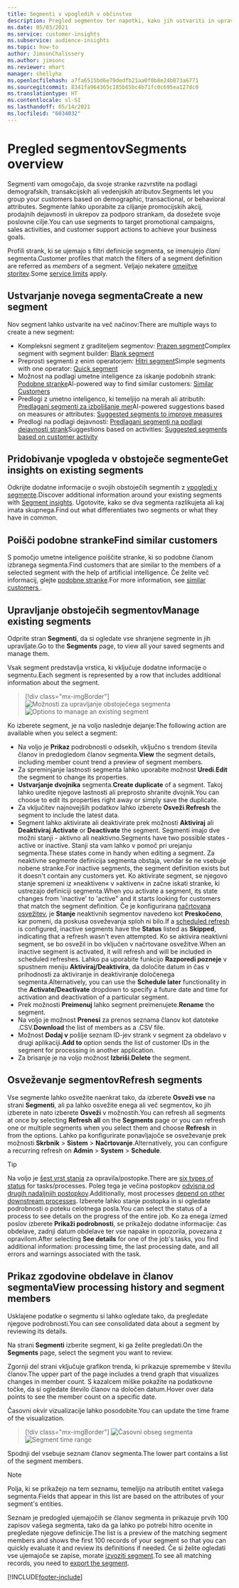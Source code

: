 ```yaml
---
title: Segmenti v vpogledih v občinstvo
description: Pregled segmentov ter napotki, kako jih ustvariti in upravljati.
ms.date: 05/03/2021
ms.service: customer-insights
ms.subservice: audience-insights
ms.topic: how-to
author: JimsonChalissery
ms.author: jimsonc
ms.reviewer: mhart
manager: shellyha
ms.openlocfilehash: a7fa6515bd6e79dedfb21aa0f0b8e24b873a6771
ms.sourcegitcommit: 8341fa964365c185b65bc4b71fc0c695ea127dc0
ms.translationtype: HT
ms.contentlocale: sl-SI
ms.lasthandoff: 05/14/2021
ms.locfileid: "6034032"
---
```

# <a name="segments-overview"></a><span data-ttu-id="09889-103">Pregled segmentov</span><span class="sxs-lookup"><span data-stu-id="09889-103">Segments overview</span></span>

<span data-ttu-id="09889-104">Segmenti vam omogočajo, da svoje stranke razvrstite na podlagi demografskih, transakcijskih ali vedenjskih atributov.</span><span class="sxs-lookup"><span data-stu-id="09889-104">Segments let you group your customers based on demographic, transactional, or behavioral attributes.</span></span> <span data-ttu-id="09889-105">Segmente lahko uporabite za ciljanje promocijskih akcij, prodajnih dejavnosti in ukrepov za podporo strankam, da dosežete svoje poslovne cilje.</span><span class="sxs-lookup"><span data-stu-id="09889-105">You can use segments to target promotional campaigns, sales activities, and customer support actions to achieve your business goals.</span></span>

<span data-ttu-id="09889-106">Profili strank, ki se ujemajo s filtri definicije segmenta, se imenujejo *člani* segmenta.</span><span class="sxs-lookup"><span data-stu-id="09889-106">Customer profiles that match the filters of a segment definition are referred as *members* of a segment.</span></span> <span data-ttu-id="09889-107">Veljajo nekatere [omejitve storitev](service-limits.md).</span><span class="sxs-lookup"><span data-stu-id="09889-107">Some [service limits](service-limits.md) apply.</span></span>

## <a name="create-a-new-segment"></a><span data-ttu-id="09889-108">Ustvarjanje novega segmenta</span><span class="sxs-lookup"><span data-stu-id="09889-108">Create a new segment</span></span>

<span data-ttu-id="09889-109">Nov segment lahko ustvarite na več načinov:</span><span class="sxs-lookup"><span data-stu-id="09889-109">There are multiple ways to create a new segment:</span></span> 

- <span data-ttu-id="09889-110">Kompleksni segment z graditeljem segmentov: [Prazen segment](segment-builder.md#create-a-new-segment)</span><span class="sxs-lookup"><span data-stu-id="09889-110">Complex segment with segment builder: [Blank segment](segment-builder.md#create-a-new-segment)</span></span>
- <span data-ttu-id="09889-111">Preprosti segmenti z enim operatorjem: [Hitri segment](segment-builder.md#quick-segments)</span><span class="sxs-lookup"><span data-stu-id="09889-111">Simple segments with one operator: [Quick segment](segment-builder.md#quick-segments)</span></span>
- <span data-ttu-id="09889-112">Možnost na podlagi umetne inteligence za iskanje podobnih strank: [Podobne stranke](find-similar-customer-segments.md)</span><span class="sxs-lookup"><span data-stu-id="09889-112">AI-powered way to find similar customers: [Similar Customers](find-similar-customer-segments.md)</span></span>
- <span data-ttu-id="09889-113">Predlogi z umetno inteligenco, ki temeljijo na merah ali atributih: [Predlagani segmenti za izboljšanje mer](suggested-segments.md)</span><span class="sxs-lookup"><span data-stu-id="09889-113">AI-powered suggestions based on measures or attributes: [Suggested segments to improve measures](suggested-segments.md)</span></span>
- <span data-ttu-id="09889-114">Predlogi na podlagi dejavnosti: [Predlagani segmenti na podlagi dejavnosti strank](suggested-segments-activity.md)</span><span class="sxs-lookup"><span data-stu-id="09889-114">Suggestions based on activities: [Suggested segments based on customer activity](suggested-segments-activity.md)</span></span>

## <a name="get-insights-on-existing-segments"></a><span data-ttu-id="09889-115">Pridobivanje vpogleda v obstoječe segmente</span><span class="sxs-lookup"><span data-stu-id="09889-115">Get insights on existing segments</span></span>

<span data-ttu-id="09889-116">Odkrijte dodatne informacije o svojih obstoječih segmentih z [vpogledi v segmente](segment-insights.md).</span><span class="sxs-lookup"><span data-stu-id="09889-116">Discover additional information around your existing segments with [Segment insights](segment-insights.md).</span></span> <span data-ttu-id="09889-117">Ugotovite, kako se dva segmenta razlikujeta ali kaj imata skupnega.</span><span class="sxs-lookup"><span data-stu-id="09889-117">Find out what differentiates two segments or what they have in common.</span></span>

## <a name="find-similar-customers"></a><span data-ttu-id="09889-118">Poišči podobne stranke</span><span class="sxs-lookup"><span data-stu-id="09889-118">Find similar customers</span></span>

<span data-ttu-id="09889-119">S pomočjo umetne inteligence poiščite stranke, ki so podobne članom izbranega segmenta.</span><span class="sxs-lookup"><span data-stu-id="09889-119">Find customers that are similar to the members of a selected segment with the help of artificial intelligence.</span></span> <span data-ttu-id="09889-120">Če želite več informacij, glejte [podobne stranke](find-similar-customer-segments.md).</span><span class="sxs-lookup"><span data-stu-id="09889-120">For more information, see [similar customers ](find-similar-customer-segments.md).</span></span>

## <a name="manage-existing-segments"></a><span data-ttu-id="09889-121">Upravljanje obstoječih segmentov</span><span class="sxs-lookup"><span data-stu-id="09889-121">Manage existing segments</span></span>

<span data-ttu-id="09889-122">Odprite stran **Segmenti**, da si ogledate vse shranjene segmente in jih upravljate.</span><span class="sxs-lookup"><span data-stu-id="09889-122">Go to the **Segments** page, to view all your saved segments and manage them.</span></span>

<span data-ttu-id="09889-123">Vsak segment predstavlja vrstica, ki vključuje dodatne informacije o segmentu.</span><span class="sxs-lookup"><span data-stu-id="09889-123">Each segment is represented by a row that includes additional information about the segment.</span></span>

> [!div class="mx-imgBorder"]
> <span data-ttu-id="09889-124">![Možnosti za upravljanje obstoječega segmenta](media/segments-selected-segment.png "Možnosti za upravljanje obstoječega segmenta")</span><span class="sxs-lookup"><span data-stu-id="09889-124">![Options to manage an existing segment](media/segments-selected-segment.png "Options to manage an existing segment")</span></span>

<span data-ttu-id="09889-125">Ko izberete segment, je na voljo naslednje dejanje:</span><span class="sxs-lookup"><span data-stu-id="09889-125">The following action are available when you select a segment:</span></span>

- <span data-ttu-id="09889-126">Na voljo je **Prikaz** podrobnosti o odsekih, vključno s trendom števila članov in predogledom članov segmenta.</span><span class="sxs-lookup"><span data-stu-id="09889-126">**View** the segment details, including member count trend a preview of segment members.</span></span>
- <span data-ttu-id="09889-127">Za spreminjanje lastnosti segmenta lahko uporabite možnost **Uredi**.</span><span class="sxs-lookup"><span data-stu-id="09889-127">**Edit** the segment to change its properties.</span></span>
- <span data-ttu-id="09889-128">**Ustvarjanje dvojnika** segmenta.</span><span class="sxs-lookup"><span data-stu-id="09889-128">**Create duplicate** of a segment.</span></span> <span data-ttu-id="09889-129">Takoj lahko uredite njegove lastnosti ali preprosto shranite dvojnik.</span><span class="sxs-lookup"><span data-stu-id="09889-129">You can choose to edit its properties right away or simply save the duplicate.</span></span>
- <span data-ttu-id="09889-130">Za vključitev najnovejših podatkov lahko izberete **Osveži**.</span><span class="sxs-lookup"><span data-stu-id="09889-130">**Refresh** the segment to include the latest data.</span></span>
- <span data-ttu-id="09889-131">Segment lahko aktivirate ali deaktivirate prek možnosti **Aktiviraj** ali **Deaktiviraj**.</span><span class="sxs-lookup"><span data-stu-id="09889-131">**Activate** or **Deactivate** the segment.</span></span> <span data-ttu-id="09889-132">Segmenti imajo dve možni stanji - aktivno ali neaktivno.</span><span class="sxs-lookup"><span data-stu-id="09889-132">Segments have two possible states - active or inactive.</span></span> <span data-ttu-id="09889-133">Stanji sta vam lahko v pomoč pri urejanju segmenta.</span><span class="sxs-lookup"><span data-stu-id="09889-133">These states come in handy when editing a segment.</span></span> <span data-ttu-id="09889-134">Za neaktivne segmente definicija segmenta obstaja, vendar še ne vsebuje nobene stranke.</span><span class="sxs-lookup"><span data-stu-id="09889-134">For inactive segments, the segment definition exists but it doesn't contain any customers yet.</span></span> <span data-ttu-id="09889-135">Ko aktivirate segment, se njegovo stanje spremeni iz »neaktiven« v »aktiven« in začne iskati stranke, ki ustrezajo definiciji segmenta.</span><span class="sxs-lookup"><span data-stu-id="09889-135">When you activate a segment, its state changes from 'inactive' to 'active" and it starts looking for customers that match the segment definition.</span></span> <span data-ttu-id="09889-136">Če je konfigurirana [načrtovana osvežitev](system.md#schedule-tab), je **Stanje** neaktivnih segmentov navedeno kot **Preskočeno**, kar pomeni, da poskusa osveževanja sploh ni bilo.</span><span class="sxs-lookup"><span data-stu-id="09889-136">If a [scheduled refresh](system.md#schedule-tab) is configured, inactive segments have the **Status** listed as **Skipped**, indicating that a refresh wasn't even attempted.</span></span> <span data-ttu-id="09889-137">Ko se aktivira neaktivni segment, se bo osvežil in bo vključen v načrtovane osvežitve.</span><span class="sxs-lookup"><span data-stu-id="09889-137">When an inactive segment is activated, it will refresh and will be included in scheduled refreshes.</span></span>
  <span data-ttu-id="09889-138">Lahko pa uporabite funkcijo **Razporedi pozneje** v spustnem meniju **Aktiviraj/Deaktivira**, da določite datum in čas v prihodnosti za aktiviranje in deaktiviranje določenega segmenta.</span><span class="sxs-lookup"><span data-stu-id="09889-138">Alternatively, you can use the **Schedule later** functionality in the **Activate/Deactivate** dropdown to specify a future date and time for activation and deactivation of a particular segment.</span></span>
- <span data-ttu-id="09889-139">Prek možnosti **Preimenuj** lahko segment preimenujete.</span><span class="sxs-lookup"><span data-stu-id="09889-139">**Rename** the segment.</span></span>
- <span data-ttu-id="09889-140">Na voljo je možnost **Prenesi** za prenos seznama članov kot datoteke .CSV.</span><span class="sxs-lookup"><span data-stu-id="09889-140">**Download** the list of members as a .CSV file.</span></span>
- <span data-ttu-id="09889-141">Možnost **Dodaj v** pošlje seznam ID-jev strank v segment za obdelavo v drugi aplikaciji.</span><span class="sxs-lookup"><span data-stu-id="09889-141">**Add to** option sends the list of customer IDs in the segment for processing in another application.</span></span>
- <span data-ttu-id="09889-142">Za brisanje je na voljo možnost **Izbriši**.</span><span class="sxs-lookup"><span data-stu-id="09889-142">**Delete** the segment.</span></span>

## <a name="refresh-segments"></a><span data-ttu-id="09889-143">Osveževanje segmentov</span><span class="sxs-lookup"><span data-stu-id="09889-143">Refresh segments</span></span>

<span data-ttu-id="09889-144">Vse segmente lahko osvežite naenkrat tako, da izberete **Osveži vse** na strani **Segmenti**, ali pa lahko osvežite enega ali več segmentov, ko jih izberete in nato izberete **Osveži** v možnostih.</span><span class="sxs-lookup"><span data-stu-id="09889-144">You can refresh all segments at once by selecting **Refresh all** on the **Segments** page or you can refresh one or multiple segments when you select them and choose **Refresh** in from the options.</span></span> <span data-ttu-id="09889-145">Lahko pa konfigurirate ponavljajoče se osveževanje prek možnosti **Skrbnik** > **Sistem** > **Načrtovanje**.</span><span class="sxs-lookup"><span data-stu-id="09889-145">Alternatively, you can configure a recurring refresh on **Admin** > **System** > **Schedule**.</span></span>

> [!TIP]
> <span data-ttu-id="09889-146">Na voljo je [šest vrst stanja](system.md#status-types) za opravila/postopke.</span><span class="sxs-lookup"><span data-stu-id="09889-146">There are [six types of status](system.md#status-types) for tasks/processes.</span></span> <span data-ttu-id="09889-147">Poleg tega je večina postopkov [odvisna od drugih nadaljnjih postopkov](system.md#refresh-policies).</span><span class="sxs-lookup"><span data-stu-id="09889-147">Additionally, most processes [depend on other downstream processes](system.md#refresh-policies).</span></span> <span data-ttu-id="09889-148">Izberete lahko stanje postopka in si ogledate podrobnosti o poteku celotnega posla.</span><span class="sxs-lookup"><span data-stu-id="09889-148">You can select the status of a process to see details on the progress of the entire job.</span></span> <span data-ttu-id="09889-149">Ko za enega izmed poslov izberete **Prikaži podrobnosti**, se prikažejo dodatne informacije: čas obdelave, zadnji datum obdelave ter vse napake in opozorila, povezana z opravilom.</span><span class="sxs-lookup"><span data-stu-id="09889-149">After selecting **See details** for one of the job's tasks, you find additional information: processing time, the last processing date, and all errors and warnings associated with the task.</span></span>

## <a name="view-processing-history-and-segment-members"></a><span data-ttu-id="09889-150">Prikaz zgodovine obdelave in članov segmenta</span><span class="sxs-lookup"><span data-stu-id="09889-150">View processing history and segment members</span></span>

<span data-ttu-id="09889-151">Usklajene podatke o segmentu si lahko ogledate tako, da pregledate njegove podrobnosti.</span><span class="sxs-lookup"><span data-stu-id="09889-151">You can see consolidated data about a segment by reviewing its details.</span></span>

<span data-ttu-id="09889-152">Na strani **Segmenti** izberite segment, ki ga želite pregledati.</span><span class="sxs-lookup"><span data-stu-id="09889-152">On the **Segments** page, select the segment you want to review.</span></span>

<span data-ttu-id="09889-153">Zgornji del strani vključuje grafikon trenda, ki prikazuje spremembe v številu članov.</span><span class="sxs-lookup"><span data-stu-id="09889-153">The upper part of the page includes a trend graph that visualizes changes in member count.</span></span> <span data-ttu-id="09889-154">S kazalcem miške pokažite na podatkovne točke, da si ogledate število članov na določen datum.</span><span class="sxs-lookup"><span data-stu-id="09889-154">Hover over data points to see the member count on a specific date.</span></span>

<span data-ttu-id="09889-155">Časovni okvir vizualizacije lahko posodobite.</span><span class="sxs-lookup"><span data-stu-id="09889-155">You can update the time frame of the visualization.</span></span>

> [!div class="mx-imgBorder"]
> <span data-ttu-id="09889-156">![Časovni obseg segmenta](media/segment-time-range.png "Časovni obseg segmenta")</span><span class="sxs-lookup"><span data-stu-id="09889-156">![Segment time range](media/segment-time-range.png "Segment time range")</span></span>

<span data-ttu-id="09889-157">Spodnji del vsebuje seznam članov segmenta.</span><span class="sxs-lookup"><span data-stu-id="09889-157">The lower part contains a list of the segment members.</span></span>

> [!NOTE]
> <span data-ttu-id="09889-158">Polja, ki se prikažejo na tem seznamu, temeljijo na atributih entitet vašega segmenta.</span><span class="sxs-lookup"><span data-stu-id="09889-158">Fields that appear in this list are based on the attributes of your segment's entities.</span></span>
>
><span data-ttu-id="09889-159">Seznam je predogled ujemajočih se članov segmenta in prikazuje prvih 100 zapisov vašega segmenta, tako da ga lahko po potrebi hitro ocenite in pregledate njegove definicije.</span><span class="sxs-lookup"><span data-stu-id="09889-159">The list is a preview of the matching segment members and shows the first 100 records of your segment so that you can quickly evaluate it and review its definitions if needed.</span></span> <span data-ttu-id="09889-160">Če si želite ogledati vse ujemajoče se zapise, morate [izvoziti segment](export-destinations.md).</span><span class="sxs-lookup"><span data-stu-id="09889-160">To see all matching records, you need to [export the segment](export-destinations.md).</span></span>

[!INCLUDE[footer-include](../includes/footer-banner.md)] 
